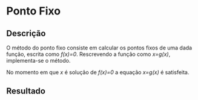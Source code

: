 # Ponto Fixo

## Descrição

O método do ponto fixo consiste em calcular os pontos fixos de uma dada função, escrita como *f(x)=0*. Rescrevendo a função como *x=g(x)*, implementa-se o método.

No momento em que *x* é solução de *f(x)=0* a equação *x=g(x)* é satisfeita.

## Resultado

